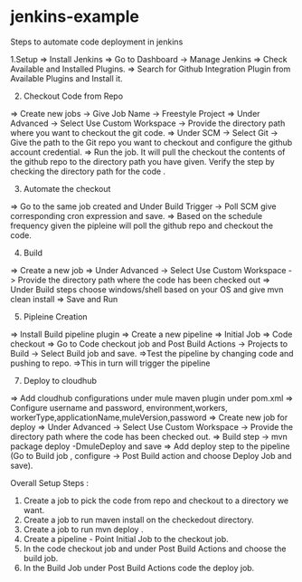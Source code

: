 # jenkins-example

Steps to automate code deployment in jenkins

1.Setup
=> Install Jenkins
=> Go to Dashboard -> Manage Jenkins
=> Check Available and Installed Plugins.
=> Search for Github Integration Plugin from Available Plugins and Install it.

2. Checkout Code from Repo

=> Create new jobs -> Give Job Name -> Freestyle Project
=> Under Advanced -> Select Use Custom Workspace -> Provide the directory path where you want to checkout the git code.
=> Under SCM -> Select Git -> Give the path to the Git repo you want to checkout and configure the github account credential.
=> Run the job. It will pull the checkout the contents  of the github repo to the directory path you have given. Verify the step by checking the directory path for the code .

3. Automate the checkout

=> Go to the same job created and Under Build Trigger -> Poll SCM give corresponding cron expression and save.
=> Based on the schedule frequency given the pipleine will poll the github repo and checkout the code.

4. Build

=> Create a new job 
=> Under Advanced -> Select Use Custom Workspace ->  Provide the directory path where the code has been checked out
=> Under Build steps choose windows/shell based on your OS and give mvn clean install
=> Save and Run

5. Pipleine Creation

=> Install Build pipeline plugin
=> Create a new pipeline
=> Initial Job => Code checkout
=> Go to Code checkout job and Post Build Actions -> Projects to Build -> Select Build job and save.
=>Test the pipeline by changing code and pushing to repo. 
=>This in turn will trigger the pipeline

7. Deploy to cloudhub

=> Add cloudhub configurations under mule maven plugin under pom.xml
=> Configure username and password, environment,workers, workerType,applicationName,muleVersion,password
=> Create new job for deploy
=> Under Advanced -> Select Use Custom Workspace ->  Provide the directory path where the code has been checked out.
=> Build step -> mvn package deploy -DmuleDeploy and save
=> Add deploy step to the  pipeline (Go to Build job , configure -> Post Build action and choose Deploy Job and save).





Overall Setup Steps :

1. Create a job to pick the code from repo and checkout to a directory we want. 
2. Create a job to run maven install on the checkedout directory.
3. Create a job to run mvn deploy .
4. Create a pipeline - Point Initial Job to the checkout job.
5. In the code checkout job and under Post Build Actions and choose the build job.
6. In the Build Job under Post Build Actions code the deploy job.





